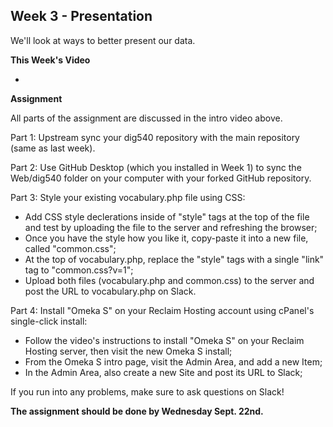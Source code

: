## Week 3 - Presentation

We'll look at ways to better present our data.

**This Week's Video**

- 

**Assignment**

All parts of the assignment are discussed in the intro video above.

Part 1: Upstream sync your dig540 repository with the main repository (same as last week).

Part 2: Use GitHub Desktop (which you installed in Week 1) to sync the Web/dig540 folder on your computer with your forked GitHub repository.

Part 3: Style your existing vocabulary.php file using CSS:
- Add CSS style declerations inside of "style" tags at the top of the file and test by uploading the file to the server and refreshing the browser;
- Once you have the style how you like it, copy-paste it into a new file, called "common.css";
- At the top of vocabulary.php, replace the "style" tags with a single "link" tag to "common.css?v=1";
- Upload both files (vocabulary.php and common.css) to the server and post the URL to vocabulary.php on Slack.

Part 4: Install "Omeka S" on your Reclaim Hosting account using cPanel's single-click install:
- Follow the video's instructions to install "Omeka S" on your Reclaim Hosting server, then visit the new Omeka S install;
- From the Omeka S intro page, visit the Admin Area, and add a new Item;
- In the Admin Area, also create a new Site and post its URL to Slack;

If you run into any problems, make sure to ask questions on Slack!

**The assignment should be done by Wednesday Sept. 22nd.**
